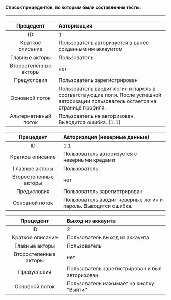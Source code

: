 #### Список прецедентов, по которым были составленны тесты:

-------

Прецедент             | Авторизация
:-----:               | :---- 
ID                    | 1
Краткое описание      | Пользователь авторизуется в ранее созданным им аккаунтом
Главные акторы        | Пользователь
Второстепенные акторы | нет
Предусловия           | Пользователь зарегистрирован
Основной поток        | Пользователь вводит логин и пароль в соответствующие поля. После успешной авторизации пользователь остается на странице профиля.
Альтернативный поток  | Пользователь не авторизован. Выводится ошибка. (1.1)

Прецедент             | Авторизация (неверные данные)
:-----:               | :---- 
ID                    | 1.1
Краткое описание      | Пользователь авторизуется c неверными кредами
Главные акторы        | Пользователь
Второстепенные акторы | нет
Предусловия           | Пользователь зарегистрирован
Основной поток        | Пользователь вводит неверные логин и пароль. Выводится ошибка.

Прецедент             | Выход из аккаунта
:-----:               | :---- 
ID                    | 2
Краткое описание      | Пользователь выход из аккаунта
Главные акторы        | Пользователь
Второстепенные акторы | нет
Предусловия           | Пользователь зарегистрирован и был авторизован
Основной поток        | Пользователь нажимает на кнопку "Выйти"

